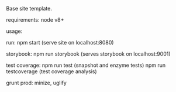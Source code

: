 Base site template.

requirements:
node v8+

usage:

run:
npm start (serve site on localhost:8080)

storybook:
npm run storybook (serves storybook on localhost:9001)

test coverage:
npm run test (snapshot and enzyme tests)
npm run testcoverage (test coverage analysis)

grunt prod:
minize, uglify

